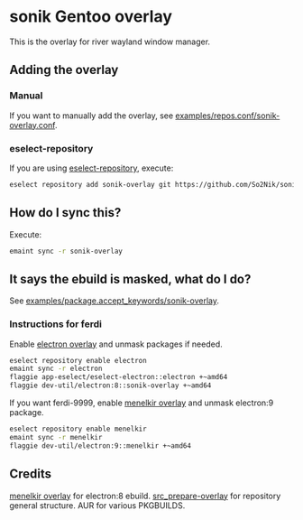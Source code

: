 # sonik Gentoo overlay

This is the overlay for river wayland window manager.

## Adding the overlay

### Manual

If you want to manually add the overlay, see [examples/repos.conf/sonik-overlay.conf](https://github.com/So2Nik/sonik-overlay/blob/master/examples/repos.conf/sonik-overlay.conf).

### eselect-repository

If you are using [eselect-repository](https://wiki.gentoo.org/wiki/Eselect/Repository), execute:

``` sh
eselect repository add sonik-overlay git https://github.com/So2Nik/sonik-overlay
```

## How do I sync this?

Execute:

``` sh
emaint sync -r sonik-overlay
```

## It says the ebuild is masked, what do I do?

See [examples/package.accept_keywords/sonik-overlay](https://github.com/So2Nik/sonik-overlay/blob/master/examples/package.accept_keywords/sonik-overlay).

### Instructions for ferdi

Enable [electron overlay](https://github.com/elprans/electron-overlay) and unmask packages if needed.

``` sh
eselect repository enable electron
emaint sync -r electron
flaggie app-eselect/eselect-electron::electron +~amd64
flaggie dev-util/electron:8::sonik-overlay +~amd64
```

If you want ferdi-9999, enable [menelkir overlay](https://gitlab.com/menelkir/gentoo-overlay) and unmask electron:9 package.

``` sh
eselect repository enable menelkir
emaint sync -r menelkir
flaggie dev-util/electron:9::menelkir +~amd64
```

## Credits

[menelkir overlay](https://gitlab.com/menelkir/gentoo-overlay) for electron:8 ebuild.
[src_prepare-overlay](https://gitlab.com/src_prepare/src_prepare-overlay) for repository general structure.
AUR for various PKGBUILDS.
